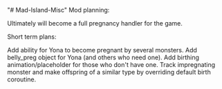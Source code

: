 "# Mad-Island-Misc" 
Mod planning:

Ultimately will become a full pregnancy handler for the game.

Short term plans:

Add ability for Yona to become pregnant by several monsters.
Add belly_preg object for Yona (and others who need one).
Add birthing animation/placeholder for those who don't have one.
Track impregnating monster and make offspring of a similar type by overriding default birth coroutine.
